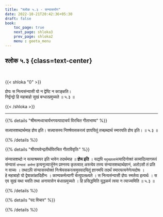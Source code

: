 ```yaml
---
title: "श्लोक ५.३ - सन्यासयोग"
date: 2022-10-21T20:42:36+05:30
draft: false
book:
    toc_page: true
    next_page: shloka3
    prev_page: shloka2
    menu : geeta_menu
---
```




## श्लोक  ५.३ {class=text-center}

<br/>

{{< shloka  "0"  >}}

ज्ञेयः स नित्यसंन्यासी यो न द्वेष्टि न काङ्क्षति।  
निर्द्वन्द्वो हि महाबाहो सुखं बन्धात्प्रमुच्यते ॥ ५.३ ॥

{{< /shloka >}}

---


{{% details "श्रीमत्मध्वाचार्यभगवत्पादाचर्य विरचित  गीताभाष्य" %}}

सन्न्यासशब्दार्थमाह ज्ञेय इति। 
सन्न्यासस्य निश्श्रेयसकरत्वं ज्ञापयितुं तच्छब्दार्थ 
स्मारयति ज्ञेय इति। ॥ ५.३ ॥

{{% /details %}}



{{% details "श्रीराघवेन्द्रतीर्थविरचित गीताविवृतिः" %}}

संन्यासशब्दो न यत्याश्रमपर इति भावेन तदर्थमाह ॥ **ज्ञेय इति** । 
यद्यपि `यदृच्छालाभे`त्यादिनोक्तं कामादित्यागरूपं संन्यासं 
`संन्यासं कर्मणां` इत्यनूज्यार्जुनेन प्रश्नस्य कृतत्वात्‌ 
अस्त्येव तस्य संन्यासशब्दार्थज्ञानं, अतोऽसौ
तं प्रति न वाच्यः । तथाऽपि संन्यासस्योक्तं निःश्रेयसकरत्वमुपपादयितुं
ज्ञानमपि तदर्थं स्मारयत्यनेनेत्यदोषः ।  
हे महाबाहो यो द्वेषाकांक्षादिहीनः ।
काम्यकर्मत्यागी चेत्युपलक्ष्यते । स नित्यसंन्यासी ज्ञेयः 
स्मर्तव्य इत्यर्थः । स एव सुखं यथा भवति तथा 
अनायासेन बंधात्प्रमुच्यते । हि प्रसिद्धमिति युद्धकर्म
त्वया न त्याज्यमिति ॥ ५.३ ॥

{{% /details %}}



{{% details "पद विचार" %}}


{{% /details %}}
